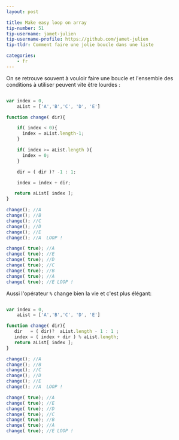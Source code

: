 ```yaml
---
layout: post

title: Make easy loop on array
tip-number: 51
tip-username: jamet-julien
tip-username-profile: https://github.com/jamet-julien
tip-tldr: Comment faire une jolie boucle dans une liste

categories:
    - fr
---
```


On se retrouve souvent à vouloir faire une boucle et l'ensemble des conditions à utiliser peuvent vite être lourdes :

```js

var index = 0,
    aList = ['A','B','C', 'D', 'E']

function change( dir){

    if( index < 0){
      index = aList.length-1;
    }

    if( index >= aList.length ){
      index = 0;
    }

    dir = ( dir )? -1 : 1;

    index = index + dir;

   return aList[ index ];
}

change(); //A
change(); //B
change(); //C
change(); //D
change(); //E
change(); //A  LOOP !

change( true); //A
change( true); //E
change( true); //D
change( true); //C
change( true); //B
change( true); //A
change( true); //E LOOP !


```

Aussi l'opérateur ```%``` change bien la vie et c'est plus élégant:

```js

var index = 0,
    aList = ['A','B','C', 'D', 'E']

function change( dir){
   dir   = ( dir)?  aList.length - 1 : 1 ;
   index = ( index + dir ) % aList.length;
   return aList[ index ];
}

change(); //A
change(); //B
change(); //C
change(); //D
change(); //E
change(); //A  LOOP !

change( true); //A
change( true); //E
change( true); //D
change( true); //C
change( true); //B
change( true); //A
change( true); //E LOOP !


```
